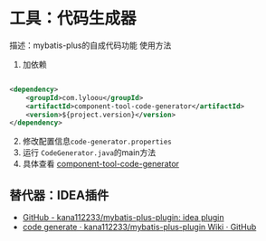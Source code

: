 # 工具：代码生成器

描述：mybatis-plus的自成代码功能 使用方法

1. 加依赖

```xml

<dependency>
    <groupId>com.lyloou</groupId>
    <artifactId>component-tool-code-generator</artifactId>
    <version>${project.version}</version>
</dependency>
```

2. 修改配置信息`code-generator.properties`
3. 运行 `CodeGenerator.java`的main方法
4. 具体查看 [component-tool-code-generator](./component-tool-code-generator/Readme.md)

## 替代器：IDEA插件

- [GitHub - kana112233/mybatis-plus-plugin: idea plugin](https://github.com/kana112233/mybatis-plus-plugin/)
- [code generate · kana112233/mybatis-plus-plugin Wiki · GitHub](https://github.com/kana112233/mybatis-plus-plugin/wiki/code-generate)
